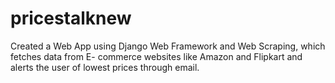 # pricestalknew
Created a Web App using Django Web Framework and Web Scraping, which fetches data from E- commerce websites like Amazon and Flipkart and alerts the user of lowest prices through email.
